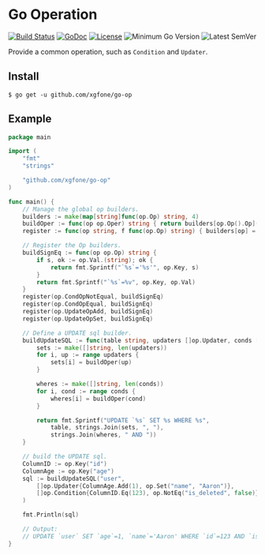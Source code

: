 # Go Operation

[![Build Status](https://github.com/xgfone/go-op/actions/workflows/go.yml/badge.svg)](https://github.com/xgfone/go-op/actions/workflows/go.yml)
[![GoDoc](https://pkg.go.dev/badge/github.com/xgfone/go-op)](https://pkg.go.dev/github.com/xgfone/go-op)
[![License](https://img.shields.io/badge/License-Apache%202.0-blue.svg?style=flat-square)](https://raw.githubusercontent.com/xgfone/go-op/master/LICENSE)
![Minimum Go Version](https://img.shields.io/github/go-mod/go-version/xgfone/go-op?label=Go%2B)
![Latest SemVer](https://img.shields.io/github/v/tag/xgfone/go-op?sort=semver)

Provide a common operation, such as `Condition` and `Updater`.

## Install

```shell
$ go get -u github.com/xgfone/go-op
```

## Example

```go
package main

import (
	"fmt"
	"strings"

	"github.com/xgfone/go-op"
)

func main() {
	// Manage the global op builders.
	builders := make(map[string]func(op.Op) string, 4)
	buildOper := func(op op.Oper) string { return builders[op.Op().Op](op.Op()) }
	register := func(op string, f func(op.Op) string) { builders[op] = f }

	// Register the Op builders.
	buildSignEq := func(op op.Op) string {
		if s, ok := op.Val.(string); ok {
			return fmt.Sprintf("`%s`='%s'", op.Key, s)
		}
		return fmt.Sprintf("`%s`=%v", op.Key, op.Val)
	}
	register(op.CondOpNotEqual, buildSignEq)
	register(op.CondOpEqual, buildSignEq)
	register(op.UpdateOpAdd, buildSignEq)
	register(op.UpdateOpSet, buildSignEq)

	// Define a UPDATE sql builder.
	buildUpdateSQL := func(table string, updaters []op.Updater, conds []op.Condition) string {
		sets := make([]string, len(updaters))
		for i, up := range updaters {
			sets[i] = buildOper(up)
		}

		wheres := make([]string, len(conds))
		for i, cond := range conds {
			wheres[i] = buildOper(cond)
		}

		return fmt.Sprintf("UPDATE `%s` SET %s WHERE %s",
			table, strings.Join(sets, ", "),
			strings.Join(wheres, " AND "))
	}

	// build the UPDATE sql.
	ColumnID := op.Key("id")
	ColumnAge := op.Key("age")
	sql := buildUpdateSQL("user",
		[]op.Updater{ColumnAge.Add(1), op.Set("name", "Aaron")},
		[]op.Condition{ColumnID.Eq(123), op.NotEq("is_deleted", false)},
	)

	fmt.Println(sql)

	// Output:
	// UPDATE `user` SET `age`=1, `name`='Aaron' WHERE `id`=123 AND `is_deleted`=false
}
```
